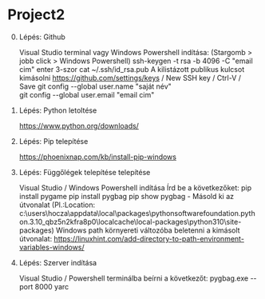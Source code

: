 # Project2
0. Lépés: Github

    Visual Studio terminal vagy Windows Powershell indítása: (Stargomb > jobb click > Windows Powershell)
    ssh-keygen -t rsa -b 4096 -C "email cim"
    enter 3-szor
    cat ~/.ssh/id_rsa.pub
    A kilistázott publikus kulcsot kimásolni
    https://github.com/settings/keys    /   New SSH key   /   Ctrl-V    /    Save
    git config --global user.name "saját név"      
    git config --global user.email "email cim"

1. Lépés: Python letoltése

    https://www.python.org/downloads/

2. Lépés: Pip telepítése

    https://phoenixnap.com/kb/install-pip-windows

3. Lépés: Függőlégek telepítése telepítése

    Visual Studio / Windows Powershell indítása
    Írd be a következőket:
    pip install pygame
    pip install pygbag
    pip show pygbag - Másold ki az útvonalat (Pl.:Location: c:\users\hocza\appdata\local\packages\pythonsoftwarefoundation.python.3.10_qbz5n2kfra8p0\localcache\local-packages\python310\site-packages)
    Windows path környereti változóba beletenni a kimásolt útvonalat: https://linuxhint.com/add-directory-to-path-environment-variables-windows/

4. Lépés: Szerver indítása

    Visual Studio / Powershell terminálba beírni a következőt: 
    pygbag.exe --port 8000 yarc
